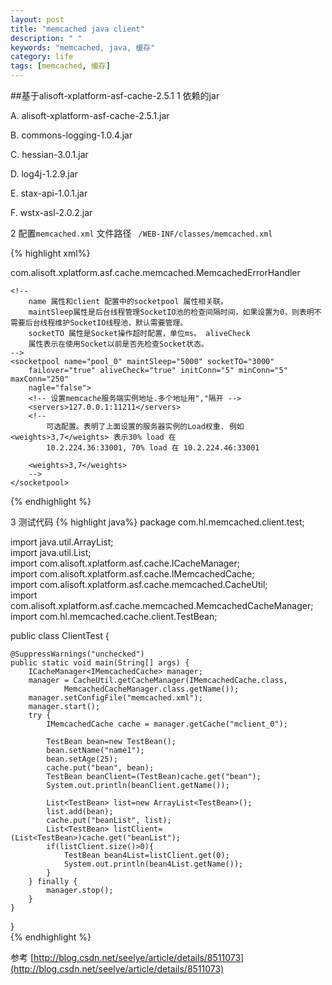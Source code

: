 ```yaml
---
layout: post
title: "memcached java client"
description: " "
keywords: "memcached, java, 缓存"
category: life
tags: [memcached, 缓存]
---
```


##基于alisoft-xplatform-asf-cache-2.5.1
1 依赖的jar

A. alisoft-xplatform-asf-cache-2.5.1.jar

B. commons-logging-1.0.4.jar

C. hessian-3.0.1.jar

D. log4j-1.2.9.jar

E. stax-api-1.0.1.jar

F. wstx-asl-2.0.2.jar

2  配置` memcached.xml ` 文件路径 ` /WEB-INF/classes/memcached.xml`
 
{% highlight xml%}
<?xml version="1.0" encoding="UTF-8"?>  
<memcached>  
    <!-- name 属性是程序中使用Cache的唯一标识;socketpool 属性将会关联到后面的socketpool配置; -->  
    <client name="mclient_0" compressEnable="true" defaultEncoding="UTF-8"  
        socketpool="pool_0">  
        <!-- 可选，用来处理出错情况 -->  
        <errorHandler>com.alisoft.xplatform.asf.cache.memcached.MemcachedErrorHandler  
        </errorHandler>  
    </client>  
  
    <!--  
        name 属性和client 配置中的socketpool 属性相关联。  
        maintSleep属性是后台线程管理SocketIO池的检查间隔时间，如果设置为0，则表明不需要后台线程维护SocketIO线程池，默认需要管理。  
        socketTO 属性是Socket操作超时配置，单位ms。 aliveCheck  
        属性表示在使用Socket以前是否先检查Socket状态。  
    -->  
    <socketpool name="pool_0" maintSleep="5000" socketTO="3000"  
        failover="true" aliveCheck="true" initConn="5" minConn="5" maxConn="250"  
        nagle="false">  
        <!-- 设置memcache服务端实例地址.多个地址用","隔开 -->  
        <servers>127.0.0.1:11211</servers>  
        <!--  
            可选配置。表明了上面设置的服务器实例的Load权重. 例如 <weights>3,7</weights> 表示30% load 在  
            10.2.224.36:33001, 70% load 在 10.2.224.46:33001  
          
        <weights>3,7</weights>  
        -->  
    </socketpool>  
</memcached> 

{% endhighlight %}

3  测试代码
{% highlight java%}
package com.hl.memcached.client.test;  
  
import java.util.ArrayList;  
import java.util.List;    
import com.alisoft.xplatform.asf.cache.ICacheManager;  
import com.alisoft.xplatform.asf.cache.IMemcachedCache;  
import com.alisoft.xplatform.asf.cache.memcached.CacheUtil;  
import com.alisoft.xplatform.asf.cache.memcached.MemcachedCacheManager;  
import com.hl.memcached.cache.client.TestBean;  
  
public class ClientTest {  
      
    @SuppressWarnings("unchecked")  
    public static void main(String[] args) {  
        ICacheManager<IMemcachedCache> manager;  
        manager = CacheUtil.getCacheManager(IMemcachedCache.class,  
                MemcachedCacheManager.class.getName());  
        manager.setConfigFile("memcached.xml");  
        manager.start();  
        try {  
            IMemcachedCache cache = manager.getCache("mclient_0");  
  
            TestBean bean=new TestBean();  
            bean.setName("name1");  
            bean.setAge(25);  
            cache.put("bean", bean);  
            TestBean beanClient=(TestBean)cache.get("bean");  
            System.out.println(beanClient.getName());  
              
            List<TestBean> list=new ArrayList<TestBean>();  
            list.add(bean);  
            cache.put("beanList", list);  
            List<TestBean> listClient=(List<TestBean>)cache.get("beanList");  
            if(listClient.size()>0){  
                TestBean bean4List=listClient.get(0);  
                System.out.println(bean4List.getName());  
            }  
        } finally {  
            manager.stop();  
        }  
    }  
  
}  
{% endhighlight %}

参考 [http://blog.csdn.net/seelye/article/details/8511073](http://blog.csdn.net/seelye/article/details/8511073)